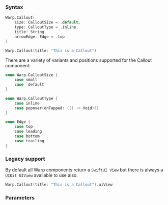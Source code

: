 

### Syntax

```swift example
Warp.Callout(
    size: CalloutSize = .default,
    type: CalloutType = .inline,
    title: String,
    arrowEdge: Edge = .top
)
```

```swift example
Warp.Callout(title: "This is a Callout")
```

There are a variety of variants and positions supported for the Callout component:

```swift example
enum Warp.CalloutSize {
    case small
    case `default`
}

enum Warp.CalloutType {
    case inline
    case popover(onTapped: (() -> Void)?)
}

enum Edge {
    case top
    case leading
    case bottom
    case trailing
}
```

### Legacy support

By default all Warp components return a `SwiftUI View` but there is always a `UIKit UIView` available to use also.

```swift example
Warp.Callout(title: "This is a Callout").uiView
```

### Parameters

<api-table type=iOS component="Callout" />